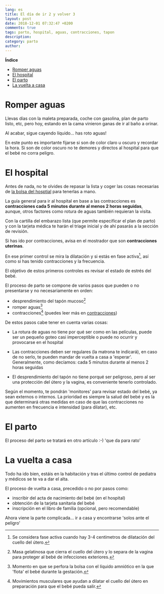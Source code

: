 ```yaml
---
lang: es
title: El día de ir 2 y volver 3
layout: post
date: 2018-12-01 07:32:47 +0200
comments: true
tags: parto, hospital, aguas, contracciones, tapon
description:
category: parto
author:
---
```


**Índice**
<!-- TOC depthFrom:1 insertAnchor:true orderedList:true -->

- [Romper aguas](#romper-aguas)
- [El hospital](#el-hospital)
- [El parto](#el-parto)
- [La vuelta a casa](#la-vuelta-a-casa)

<!-- /TOC -->

<a id="markdown-romper-aguas" name="romper-aguas"></a>
# Romper aguas
Llevas días con la maleta preparada, coche con gasolina, plan de parto listo, etc, pero hoy, estando en la cama vinieron ganas de ir al baño a orinar.

Al acabar, sigue cayendo líquido... has roto aguas!

En este punto es importante fijarse si son de color claro u oscuro y recordar la hora. Si son de color oscuro no te demores y directos al hospital para que el bebé no corra peligro.

<a id="markdown-el-hospital" name="el-hospital"></a>
# El hospital

Antes de nada, no te olvides de repasar la lista y coger las cosas necesarias de [la bolsa del hosptial]({filename}maleta.md) para tenerlas a mano.

La guía general para ir al hospital en base a las contracciones es **contracciones cada 5 minutos durante al menos 2 horas seguidas**, aunque, otros factores como rotura de aguas también requieran la visita.

Con la cartilla del embarazo lista (que permite especificar el plan de parto) y con la tarjeta médica te harán el triage inicial y de ahí pasarás a la sección de revisión.

Si has ido por contracciones, avisa en el mostrador que son **contracciones uterinas**.

En ese primer control se mira la dilatación y si estás en fase activa[^activa], así como si has tenido contracciones y la frecuencia.

El objetivo de estos primeros controles es revisar el estado de estrés del bebé.

[^activa]: Se considera fase activa cuando hay 3-4 centímetros de dilatación del cuello del útero.

El proceso de parto se compone de varios pasos que pueden o no presentarse y no necesariamente en orden:

- desprendimiento del tapón mucoso[^taponmucoso]
- romper aguas[^romperaguas]
- contracciones[^contracciones] (puedes leer más en [contracciones]({filename}contracciones.md))

[^taponmucoso]: Masa gelatinosa que cierra el cuello del útero y lo separa de la vagina para proteger al bebé de infecciones exteriores.

[^romperaguas]: Momento en que se perfora la bolsa con el líquido amniótico en la que 'flota' el bebé durante la gestación.

[^contracciones]: Movimientos musculares que ayudan a dilatar el cuello del útero en preparación para que el bebé pueda salir.

De estos pasos cabe tener en cuenta varias cosas:

- La rotura de aguas no tiene por qué ser como en las películas, puede ser un pequeño goteo casi imperceptible o puede no ocurrir y provocarse en el hospital

- Las contracciones deben ser regulares (la matrona te indicará), en caso de no serlo, te pueden mandar de vuelta a casa a 'esperar'. Generalmente, como decíamos: cada 5 minutos durante al menos 2 horas seguidas

- El desprendimiento del tapón no tiene porqué ser peligroso, pero al ser una protección del útero y la vagina, es conveniente tenerlo controlado.

Según el momento, te pondrán 'monitores' para revisar estado del bebé, ya sean externos o internos. La prioridad es siempre la salud del bebé y es la que determinará otras medidas en caso de que las contracciones no aumenten en frecuencia e intensidad (para dilatar), etc.

<a id="markdown-el-parto" name="el-parto"></a>
# El parto
El proceso del parto se tratará en otro artículo :-) 'que da para rato'

<a id="markdown-la-vuelta-a-casa" name="la-vuelta-a-casa"></a>
# La vuelta a casa

Todo ha ido bien, estáis en la habitación y tras el último control de pediatra y médicos se te va a dar el alta.

El proceso de vuelta a casa, precedido o no por pasos como:
- inscribir del acta de nacimiento del bebé (en el hospital)
- obtención de la tarjeta sanitaria del bebé
- inscripción en el libro de familia (opcional, pero recomendable)

Ahora viene la parte complicada... ir a casa y encontrarse 'solos ante el peligro'